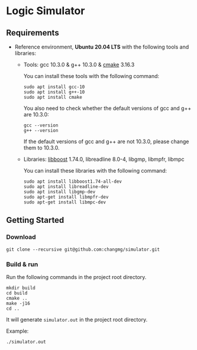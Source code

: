 # Logic Simulator

## Requirements
- Reference environment, **Ubuntu 20.04 LTS** with the following tools and libraries:

  - Tools: gcc 10.3.0 & g++ 10.3.0 & [cmake](https://cmake.org/) 3.16.3

    You can install these tools with the following command:

    ```shell
    sudo apt install gcc-10
    sudo apt install g++-10
    sudo apt install cmake
    ```

    You also need to check whether the default versions of gcc and g++ are 10.3.0:

    ```shell
    gcc --version
    g++ --version
    ```

    If the default versions of gcc and g++ are not 10.3.0, please change them to 10.3.0.

  - Libraries: [libboost](https://www.boost.org/) 1.74.0, libreadline 8.0-4, libgmp, libmpfr, libmpc

    You can install these libraries with the following command:

    ```shell
    sudo apt install libboost1.74-all-dev
    sudo apt install libreadline-dev
    sudo apt install libgmp-dev
    sudo apt-get install libmpfr-dev
    sudo apt-get install libmpc-dev

## Getting Started
### Download

```shell
git clone --recursive git@github.com:changmg/simulator.git
```

### Build & run
Run the following commands in the project root directory.
```shell
mkdir build
cd build
cmake ..
make -j16
cd ..
```
It will generate `simulator.out` in the project root directory.

Example:
```shell
./simulator.out
```
